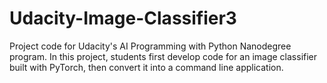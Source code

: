 # Udacity-Image-Classifier3
Project code for Udacity's AI Programming with Python Nanodegree program. In this project, students first develop code for an image classifier built with PyTorch, then convert it into a command line application.

